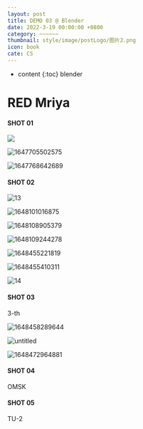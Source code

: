 ```yaml
---
layout: post
title: DEMO 03 @ Blender 
date: 2022-3-19 00:00:00 +0800
category: ~~~~~~
thumbnail: style/image/postLogo/图片2.png
icon: book
cate: CS
---
```



* content
{:toc}
blender



# RED Mriya

#### SHOT 01



![](style/image/ALL_MD_PIC/12.gif)

![1647705502575](style/image/ALL_MD_PIC/1647705502575.png)

![1647768642689](style/image/ALL_MD_PIC/1647768642689.png)

#### SHOT 02

![13](style/image/ALL_MD_PIC/13.gif)

![1648101016875](style/image/ALL_MD_PIC/1648101016875.png)

![1648108905379](style/image/ALL_MD_PIC/1648108905379.png)

![1648109244278](style/image/ALL_MD_PIC/1648109244278.png)

![1648455221819](style/image/ALL_MD_PIC/1648455221819.png)

![1648455410311](style/image/ALL_MD_PIC/1648455410311.png)

![14](style/image/ALL_MD_PIC/14.gif)

#### SHOT 03

3-th



![1648458289644](style/image/ALL_MD_PIC/1648458289644.png)

![untitled](style/image/ALL_MD_PIC/untitled.jpg)

![1648472964881](style/image/ALL_MD_PIC/1648472964881.png)





#### SHOT 04

OMSK



#### SHOT 05

TU-2